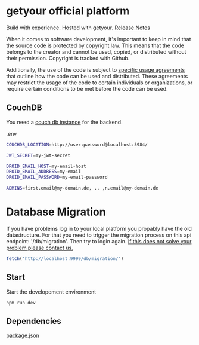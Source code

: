 # getyour official platform

Build with experience. Hosted with getyour. [Release Notes](https://www.get-your.de/docs/release-notes/)

When it comes to software development, it's important to keep in mind that the source code is protected by copyright law. This means that the code belongs to the creator and cannot be used, copied, or distributed without their permission. Copyright is tracked with Github.

Additionally, the use of the code is subject to [specific usage agreements](https://www.get-your.de/nutzervereinbarung/) that outline how the code can be used and distributed. These agreements may restrict the usage of the code to certain individuals or organizations, or require certain conditions to be met before the code can be used.


## CouchDB

You need a [couch db instance](https://docs.couchdb.org/en/stable/install/index.html) for the backend.

.env
```bash
COUCHDB_LOCATION=http://user:password@localhost:5984/

JWT_SECRET=my-jwt-secret

DROID_EMAIL_HOST=my-email-host
DROID_EMAIL_ADDRESS=my-email
DROID_EMAIL_PASSWORD=my-email-password

ADMINS=first.email@my-domain.de, .. ,n.email@my-domain.de

```

# Database Migration

If you have problems log in to your local platform you propably have the old datastructure. For that you need to trigger the migration process on this api endpoint: '/db/migration'. Then try to login again. [If this does not solve your problem please contact us.](mailto:datenschutz@get-your.de)

```js
fetch('http://localhost:9999/db/migration/')
```

## Start

Start the developement environment
```bash
npm run dev
```

## Dependencies

[package.json](https://github.com/pana87/getyour-platform/blob/main/package.json)
